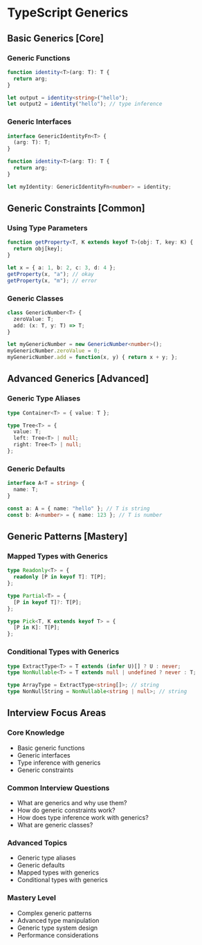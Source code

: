# TypeScript Generics

## Basic Generics [Core]

### Generic Functions
```typescript
function identity<T>(arg: T): T {
  return arg;
}

let output = identity<string>("hello");
let output2 = identity("hello"); // type inference
```

### Generic Interfaces
```typescript
interface GenericIdentityFn<T> {
  (arg: T): T;
}

function identity<T>(arg: T): T {
  return arg;
}

let myIdentity: GenericIdentityFn<number> = identity;
```

## Generic Constraints [Common]

### Using Type Parameters
```typescript
function getProperty<T, K extends keyof T>(obj: T, key: K) {
  return obj[key];
}

let x = { a: 1, b: 2, c: 3, d: 4 };
getProperty(x, "a"); // okay
getProperty(x, "m"); // error
```

### Generic Classes
```typescript
class GenericNumber<T> {
  zeroValue: T;
  add: (x: T, y: T) => T;
}

let myGenericNumber = new GenericNumber<number>();
myGenericNumber.zeroValue = 0;
myGenericNumber.add = function(x, y) { return x + y; };
```

## Advanced Generics [Advanced]

### Generic Type Aliases
```typescript
type Container<T> = { value: T };

type Tree<T> = {
  value: T;
  left: Tree<T> | null;
  right: Tree<T> | null;
};
```

### Generic Defaults
```typescript
interface A<T = string> {
  name: T;
}

const a: A = { name: "hello" }; // T is string
const b: A<number> = { name: 123 }; // T is number
```

## Generic Patterns [Mastery]

### Mapped Types with Generics
```typescript
type Readonly<T> = {
  readonly [P in keyof T]: T[P];
};

type Partial<T> = {
  [P in keyof T]?: T[P];
};

type Pick<T, K extends keyof T> = {
  [P in K]: T[P];
};
```

### Conditional Types with Generics
```typescript
type ExtractType<T> = T extends (infer U)[] ? U : never;
type NonNullable<T> = T extends null | undefined ? never : T;

type ArrayType = ExtractType<string[]>; // string
type NonNullString = NonNullable<string | null>; // string
```

## Interview Focus Areas

### Core Knowledge
- Basic generic functions
- Generic interfaces
- Type inference with generics
- Generic constraints

### Common Interview Questions
- What are generics and why use them?
- How do generic constraints work?
- How does type inference work with generics?
- What are generic classes?

### Advanced Topics
- Generic type aliases
- Generic defaults
- Mapped types with generics
- Conditional types with generics

### Mastery Level
- Complex generic patterns
- Advanced type manipulation
- Generic type system design
- Performance considerations